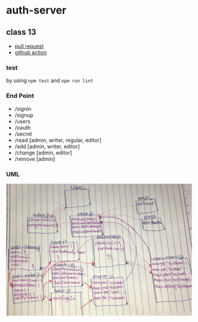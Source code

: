 # auth-server

## class 13
- [pull request](https://github.com/sondos-401-advanced-javascript/auth-server/pull/5)
- [github action](https://github.com/sondos-401-advanced-javascript/auth-server/actions)

### test
by using `npm test` and `npm run lint`

### End Point
- /signin 
- /signup
- /users
- /oauth
- /secret
- /read [admin, writer, regular, editor]
- /add [admin, writer, editor]
- /change [admin, editor]
- /remove [admin]

### UML
![UML](./assest/lab-14.jpeg)